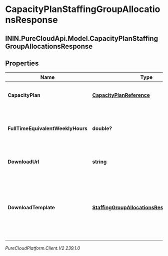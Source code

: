 # CapacityPlanStaffingGroupAllocationsResponse

## ININ.PureCloudApi.Model.CapacityPlanStaffingGroupAllocationsResponse

## Properties

|Name | Type | Description | Notes|
|------------ | ------------- | ------------- | -------------|
| **CapacityPlan** | [**CapacityPlanReference**](CapacityPlanReference) | The capacity plan to which the staffing groups belong | |
| **FullTimeEquivalentWeeklyHours** | **double?** | The weekly hours used to calculate full time equivalent agents | |
| **DownloadUrl** | **string** | The URL to download the staffing group allocations | |
| **DownloadTemplate** | [**StaffingGroupAllocationsResponseTemplate**](StaffingGroupAllocationsResponseTemplate) | Staffing groups allocation results always come through downloadUrl, the schema included here is just for documentation | [optional] |



_PureCloudPlatform.Client.V2 239.1.0_
